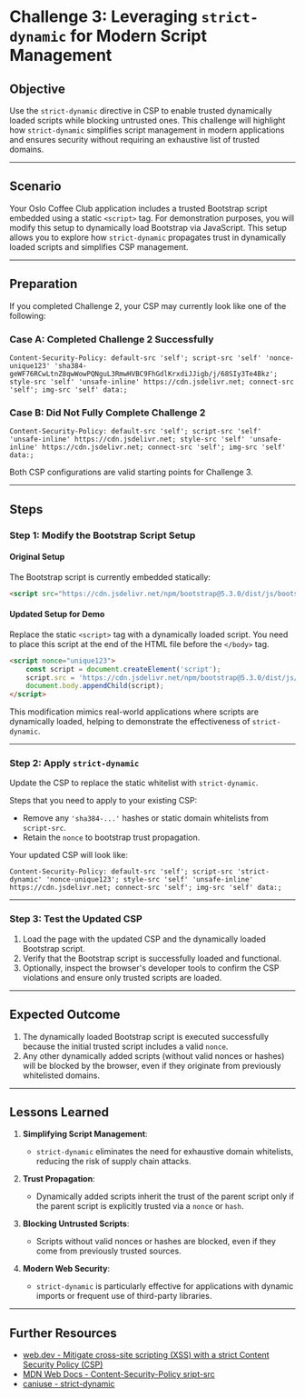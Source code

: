 
# Challenge 3: Leveraging `strict-dynamic` for Modern Script Management

## Objective
Use the `strict-dynamic` directive in CSP to enable trusted dynamically loaded scripts while blocking untrusted ones. This challenge will highlight how `strict-dynamic` simplifies script management in modern applications and ensures security without requiring an exhaustive list of trusted domains.

---

## Scenario

Your Oslo Coffee Club application includes a trusted Bootstrap script embedded using a static `<script>` tag. For demonstration purposes, you will modify this setup to dynamically load Bootstrap via JavaScript. This setup allows you to explore how `strict-dynamic` propagates trust in dynamically loaded scripts and simplifies CSP management.

---

## Preparation

If you completed Challenge 2, your CSP may currently look like one of the following:

### Case A: Completed Challenge 2 Successfully
```http
Content-Security-Policy: default-src 'self'; script-src 'self' 'nonce-unique123' 'sha384-geWF76RCwLtnZ8qwWowPQNguL3RmwHVBC9FhGdlKrxdiJJigb/j/68SIy3Te4Bkz'; style-src 'self' 'unsafe-inline' https://cdn.jsdelivr.net; connect-src 'self'; img-src 'self' data:;
```

### Case B: Did Not Fully Complete Challenge 2
```http
Content-Security-Policy: default-src 'self'; script-src 'self' 'unsafe-inline' https://cdn.jsdelivr.net; style-src 'self' 'unsafe-inline' https://cdn.jsdelivr.net; connect-src 'self'; img-src 'self' data:;
```

Both CSP configurations are valid starting points for Challenge 3.

---

## Steps

### Step 1: Modify the Bootstrap Script Setup

#### Original Setup
The Bootstrap script is currently embedded statically:
```html
<script src="https://cdn.jsdelivr.net/npm/bootstrap@5.3.0/dist/js/bootstrap.bundle.min.js"></script>
```

#### Updated Setup for Demo
Replace the static `<script>` tag with a dynamically loaded script. You need to place this script at the end of the HTML file before the `</body>` tag.
```html
<script nonce="unique123">
    const script = document.createElement('script');
    script.src = 'https://cdn.jsdelivr.net/npm/bootstrap@5.3.0/dist/js/bootstrap.bundle.min.js';
    document.body.appendChild(script);
</script>
```

This modification mimics real-world applications where scripts are dynamically loaded, helping to demonstrate the effectiveness of `strict-dynamic`.

---

### Step 2: Apply `strict-dynamic`

Update the CSP to replace the static whitelist with `strict-dynamic`. 

Steps that you need to apply to your existing CSP:
- Remove any `'sha384-...'` hashes or static domain whitelists from `script-src`.
- Retain the `nonce` to bootstrap trust propagation.

Your updated CSP will look like: 
```http
Content-Security-Policy: default-src 'self'; script-src 'strict-dynamic' 'nonce-unique123'; style-src 'self' 'unsafe-inline' https://cdn.jsdelivr.net; connect-src 'self'; img-src 'self' data:;
```

---

### Step 3: Test the Updated CSP

1. Load the page with the updated CSP and the dynamically loaded Bootstrap script.
2. Verify that the Bootstrap script is successfully loaded and functional.
3. Optionally, inspect the browser's developer tools to confirm the CSP violations and ensure only trusted scripts are loaded.

---

## Expected Outcome

1. The dynamically loaded Bootstrap script is executed successfully because the initial trusted script includes a valid `nonce`.
2. Any other dynamically added scripts (without valid nonces or hashes) will be blocked by the browser, even if they originate from previously whitelisted domains.

---

## Lessons Learned

1. **Simplifying Script Management**:
   - `strict-dynamic` eliminates the need for exhaustive domain whitelists, reducing the risk of supply chain attacks.

2. **Trust Propagation**:
   - Dynamically added scripts inherit the trust of the parent script only if the parent script is explicitly trusted via a `nonce` or `hash`.

3. **Blocking Untrusted Scripts**:
   - Scripts without valid nonces or hashes are blocked, even if they come from previously trusted sources.

4. **Modern Web Security**:
   - `strict-dynamic` is particularly effective for applications with dynamic imports or frequent use of third-party libraries.

---

## Further Resources

- [web.dev - Mitigate cross-site scripting (XSS) with a strict Content Security Policy (CSP)](https://web.dev/articles/strict-csp)
- [MDN Web Docs - Content-Security-Policy sript-src](https://developer.mozilla.org/en-US/docs/Web/HTTP/Headers/Content-Security-Policy/script-src#strict-dynamic)
- [caniuse - strict-dynamic](https://caniuse.com/?search=strict-dynamic)